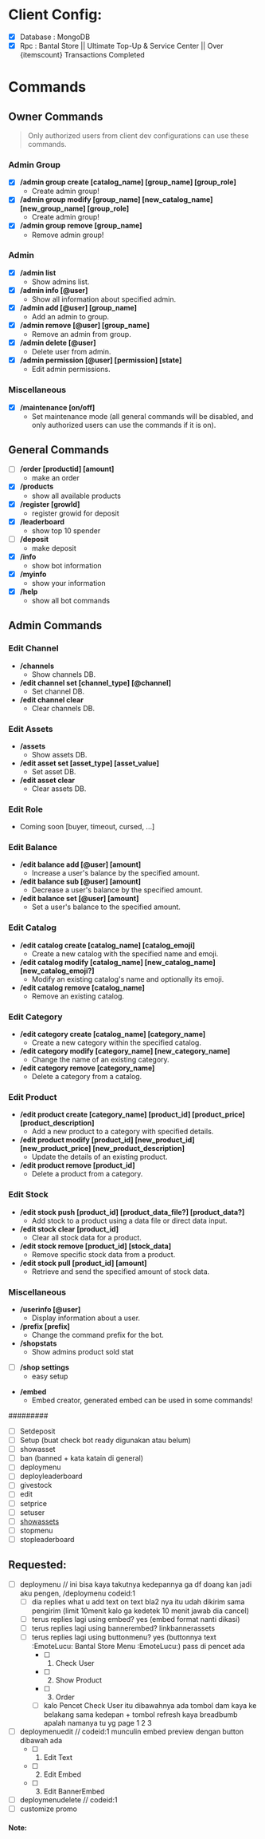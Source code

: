 # Client Config:
- [x] Database : MongoDB
- [x] Rpc : Bantal Store || Ultimate Top-Up & Service Center || Over {itemscount} Transactions Completed

# Commands

## Owner Commands
> Only authorized users from client dev configurations can use these commands.
### Admin Group
- [x] **/admin group create [catalog_name] [group_name] [group_role]** 
  - Create admin group!
- [x] **/admin group modify [group_name] [new_catalog_name] [new_group_name] [group_role]** 
  - Create admin group!
- [x] **/admin group remove [group_name]** 
  - Remove admin group!
### Admin
- [x] **/admin list**
  - Show admins list.
- [x] **/admin info [@user]**
  - Show all information about specified admin.
- [x] **/admin add [@user] [group_name]** 
  - Add an admin to group.
- [x] **/admin remove [@user] [group_name]**
  - Remove an admin from group.
- [x] **/admin delete [@user]** 
  - Delete user from admin.
- [x] **/admin permission [@user] [permission] [state]** 
  - Edit admin permissions.
### Miscellaneous
- [x] **/maintenance [on/off]**
  - Set maintenance mode (all general commands will be disabled, and only authorized users can use the commands if it is on). 

## General Commands
- [ ] **/order [productid] [amount]**
  - make an order
- [x] **/products**
  - show all available products
- [x] **/register [growId]**
  - register growid for deposit
- [x] **/leaderboard**
  - show top 10 spender
- [ ] **/deposit**
  - make deposit
- [x] **/info**
  - show bot information
- [x] **/myinfo**
  - show your information
- [x] **/help**
  - show all bot commands

## Admin Commands

### Edit Channel
- **/channels**
  - Show channels DB.
- **/edit channel set [channel_type] [@channel]**
  - Set channel DB.
- **/edit channel clear**
  - Clear channels DB.

### Edit Assets
- **/assets**
  - Show assets DB.
- **/edit asset set [asset_type] [asset_value]**
  - Set asset DB.
- **/edit asset clear**
  - Clear assets DB.

### Edit Role
- Coming soon [buyer, timeout, cursed, ...]

### Edit Balance
- **/edit balance add [@user] [amount]**
  - Increase a user's balance by the specified amount.
- **/edit balance sub [@user] [amount]**
  - Decrease a user's balance by the specified amount.
- **/edit balance set [@user] [amount]**
  - Set a user's balance to the specified amount.

### Edit Catalog
- **/edit catalog create [catalog_name] [catalog_emoji]**
  - Create a new catalog with the specified name and emoji.
- **/edit catalog modify [catalog_name] [new_catalog_name] [new_catalog_emoji?]**
  - Modify an existing catalog's name and optionally its emoji.
- **/edit catalog remove [catalog_name]**
  - Remove an existing catalog.

### Edit Category
- **/edit category create [catalog_name] [category_name]**
  - Create a new category within the specified catalog.
- **/edit category modify [category_name] [new_category_name]**
  - Change the name of an existing category.
- **/edit category remove [category_name]**
  - Delete a category from a catalog.

### Edit Product
- **/edit product create [category_name] [product_id] [product_price] [product_description]**
  - Add a new product to a category with specified details.
- **/edit product modify [product_id] [new_product_id] [new_product_price] [new_product_description]**
  - Update the details of an existing product.
- **/edit product remove [product_id]**
  - Delete a product from a category.

### Edit Stock
- **/edit stock push [product_id] [product_data_file?] [product_data?]**
  - Add stock to a product using a data file or direct data input.
- **/edit stock clear [product_id]**
  - Clear all stock data for a product.
- **/edit stock remove [product_id] [stock_data]**
  - Remove specific stock data from a product.
- **/edit stock pull [product_id] [amount]**
  - Retrieve and send the specified amount of stock data.

### Miscellaneous
- **/userinfo [@user]**
  - Display information about a user.
- **/prefix [prefix]**
  - Change the command prefix for the bot.
- **/shopstats**
  - Show admins product sold stat
- [ ] **/shop settings**
  - easy setup
- **/embed**
  - Embed creator, generated embed can be used in some commands!

#########
- [ ] Setdeposit
- [ ] Setup (buat check bot ready digunakan atau belum)
- [ ] showasset
- [ ] ban (banned + kata katain di general)
- [ ] deploymenu
- [ ] deployleaderboard
- [ ] givestock
- [ ] edit
- [ ] setprice
- [ ] setuser
- [ ] [showassets](https://discord.com/channels/1036152375091671140/1268954498542600388/1268959033239539763)
- [ ] stopmenu
- [ ] stopleaderboard

## Requested:
- [ ] deploymenu // ini bisa kaya takutnya kedepannya ga df doang kan jadi aku pengen, /deploymenu codeid:1
  - [ ] dia replies what u add text on text bla2 nya itu udah dikirim sama pengirim (limit 10menit kalo ga kedetek 10 menit jawab dia cancel)
  - [ ] terus replies lagi using embed? yes (embed format nanti dikasi)
  - [ ] terus replies lagi using bannerembed? linkbannerassets
  - [ ] terus replies lagi using buttonmenu? yes (buttonnya text :EmoteLucu: Bantal Store Menu :EmoteLucu:) pass di pencet ada
    - [ ] 1. Check User
    - [ ] 2. Show Product
    - [ ] 3. Order
    - [ ] kalo Pencet Check User itu dibawahnya ada tombol dam kaya ke belakang sama kedepan + tombol refresh kaya breadbumb apalah namanya tu yg page 1 2 3
- [ ] deploymenuedit // codeid:1 munculin embed preview dengan button dibawah ada
  - [ ] 1. Edit Text
  - [ ] 2. Edit Embed
  - [ ] 3. Edit BannerEmbed
- [ ] deploymenudelete // codeid:1
- [ ] customize promo

#### Note:
